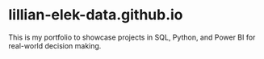 # lillian-elek-data.github.io
This is my portfolio to showcase projects in SQL, Python, and Power BI for real-world decision making.
